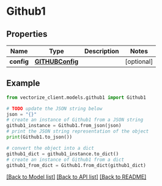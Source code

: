 # Github1


## Properties

Name | Type | Description | Notes
------------ | ------------- | ------------- | -------------
**config** | [**GITHUBConfig**](GITHUBConfig.md) |  | [optional] 

## Example

```python
from vectorize_client.models.github1 import Github1

# TODO update the JSON string below
json = "{}"
# create an instance of Github1 from a JSON string
github1_instance = Github1.from_json(json)
# print the JSON string representation of the object
print(Github1.to_json())

# convert the object into a dict
github1_dict = github1_instance.to_dict()
# create an instance of Github1 from a dict
github1_from_dict = Github1.from_dict(github1_dict)
```
[[Back to Model list]](../README.md#documentation-for-models) [[Back to API list]](../README.md#documentation-for-api-endpoints) [[Back to README]](../README.md)


